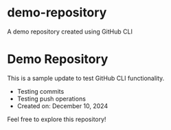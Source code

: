 # demo-repository
A demo repository created using GitHub CLI

# Demo Repository

This is a sample update to test GitHub CLI functionality.
- Testing commits
- Testing push operations
- Created on: December 10, 2024

Feel free to explore this repository!
